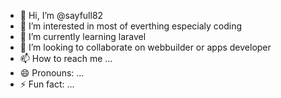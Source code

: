 - 👋 Hi, I’m @sayfull82
- 👀 I’m interested in most of everthing especialy coding
- 🌱 I’m currently learning laravel
- 💞️ I’m looking to collaborate on webbuilder or apps developer
- 📫 How to reach me ...
- 😄 Pronouns: ...
- ⚡ Fun fact: ...

<!---
sayfull82/sayfull82 is a ✨ special ✨ repository because its `README.md` (this file) appears on your GitHub profile.
You can click the Preview link to take a look at your changes.
--->
